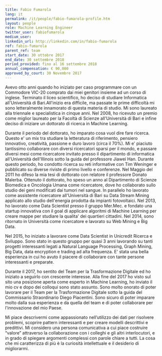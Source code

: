 ```yaml
---
title: Fabio Fumarola
lang: it
permalink: /it/people/fabio-fumarola-profile.htm
layout: people
role: Machine Learning Engineer
twitter_user: fabiofumarola
medium_user:
linkedin_url: http://linkedin.com/in/fabio-fumarola
ref: fabio-fumarola
parent_ref: team
start_date: 30 ottobre 2017
end_date: 30 settembre 2018
period_provided: fino al 16 settembre 2018
annual_compensation: € 90,000
approved_by_court: 30 Novembre 2017
---
```

Avevo otto anni quando ho iniziato per caso programmare con un Commodore VIC-20 comprato dai miei genitori insieme ad un corso di inglese. Terminato il liceo scientifico, ho deciso di studiare Informatica all'Università di Bari.All'inizio era difficile, ma passate le prime difficoltà mi sono letteralmente innamorato di questa materia di studio. Mi sono laureato alla triennale e specialistica in cinque anni. Nel 2008, ho ricevuto un premio come miglior laureato  per la Facoltà di Scienze all'Università di Bari e infine deciso di iniziare un dottorato di ricerca in Machine Learning.

Durante il periodo del dottorato, ho imparato cosa vuol dire fare ricerca. Questo e' un mix tra studiare la letteratura di riferimento, pensiero innovativo, creatività, passione e duro lavoro (circa il 70%). Mi e' piaciuto tantissimo collaborare con diversi ricercatori sparsi per il mondo, e passare diversi mesi come ricercatore invitato presso il dipartimento di informatica all'Università dell'Illinois sotto la guida del professore Jiawei Han. Durante questo periodo, ho condotto ricerca su reti informative con Tim Weninger e pubblicato su diverse riviste di primo livello e conferenze.
Nel Maggio del 2011 ho difeso la mia tesi di dottorato con relatore il professore Donato Malerba. Ottenuto il dottorato, ho speso un anno al Dipartimento di Scienze Biomedica e Oncologia Umana come ricercatore, dove ho collaborato sullo studio dei geni modificati dai tumori nel sangue. In parallelo  ho lavorato come assistente ricercatore all'Università di Bari su Data Stream Mining applicato allo studio dell'energia prodotta da impianti fotovoltaici.
Nel 2013, ho lavorato come Data Scientist presso il gruppo Mer.Mec. e fondato una startup innovativa con il goal di applicare algoritmi di Machine Learning per creare mappe per studiare la qualita' dei quartieri cittadini. Nel 2014, sono ritornato in Università come ricercatore e lavorato su Web Mining e Big Data.

Nel 2015, ho iniziato a lavorare come Data Scientist in Unicredit Ricerca e Sviluppo. Sono stato in questo gruppo per quasi 3 anni lavorando su tanti progetti interessanti legati a Natural Language Processing, Graph Mining, Big Data, data encryption e trading ad alta frequenza. E' stata una bella esperienza in cui ho avuto il piacere di collaborare con tante persone interessanti e preparate.

Durante il 2017, ho sentito del Team per la Trasformazione Digitale ed ho iniziato a seguirlo con crescente interesse. Alla fine del 2017 ho visto sul sito  una posizione aperta come esperto in Machine Learning, ho inviato il mio cv e dopo dei colloqui sono stato assunto. Sono molto onorato di poter lavorare per il Team per la Trasformazione Digitale sotto la guida del Commissario Straordinario Diego Piacentini. Sono sicuro di poter imparare molto dalla sua esperienza e da quella del team e di poter collaborare per l'innovazione del mio Paese.

Mi piace descrivermi come appassionato nell’utilizzo dei dati per risolvere problemi, scoprire pattern interessanti e per creare modelli descrittivi e predittivi. Mi considero una persona comunicativa a cui piace costruire “valore” attraverso la collaborazione con i colleghi e gli altri interlocutori, e in grado di spiegare argomenti complessi con parole chiare a tutti. La cosa che mi caratterizza di più è la curiosità intellettuale e il desiderio di migliorarmi.
